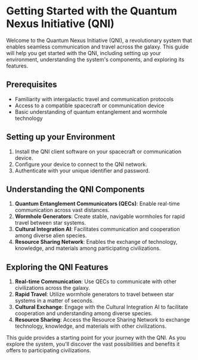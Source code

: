 # Getting Started with the Quantum Nexus Initiative (QNI)

Welcome to the Quantum Nexus Initiative (QNI), a revolutionary system that enables seamless communication and travel across the galaxy. This guide will help you get started with the QNI, including setting up your environment, understanding the system's components, and exploring its features.

## Prerequisites

* Familiarity with intergalactic travel and communication protocols
* Access to a compatible spacecraft or communication device
* Basic understanding of quantum entanglement and wormhole technology

## Setting up your Environment

1. Install the QNI client software on your spacecraft or communication device.
2. Configure your device to connect to the QNI network.
3. Authenticate with your unique identifier and password.

## Understanding the QNI Components

1. **Quantum Entanglement Communicators (QECs)**: Enable real-time communication across vast distances.
2. **Wormhole Generators**: Create stable, navigable wormholes for rapid travel between star systems.
3. **Cultural Integration AI**: Facilitates communication and cooperation among diverse alien species.
4. **Resource Sharing Network**: Enables the exchange of technology, knowledge, and materials among participating civilizations.

## Exploring the QNI Features

1. **Real-time Communication**: Use QECs to communicate with other civilizations across the galaxy.
2. **Rapid Travel**: Utilize wormhole generators to travel between star systems in a matter of seconds.
3. **Cultural Exchange**: Engage with the Cultural Integration AI to facilitate cooperation and understanding among diverse species.
4. **Resource Sharing**: Access the Resource Sharing Network to exchange technology, knowledge, and materials with other civilizations.

This guide provides a starting point for your journey with the QNI. As you explore the system, you'll discover the vast possibilities and benefits it offers to participating civilizations.
